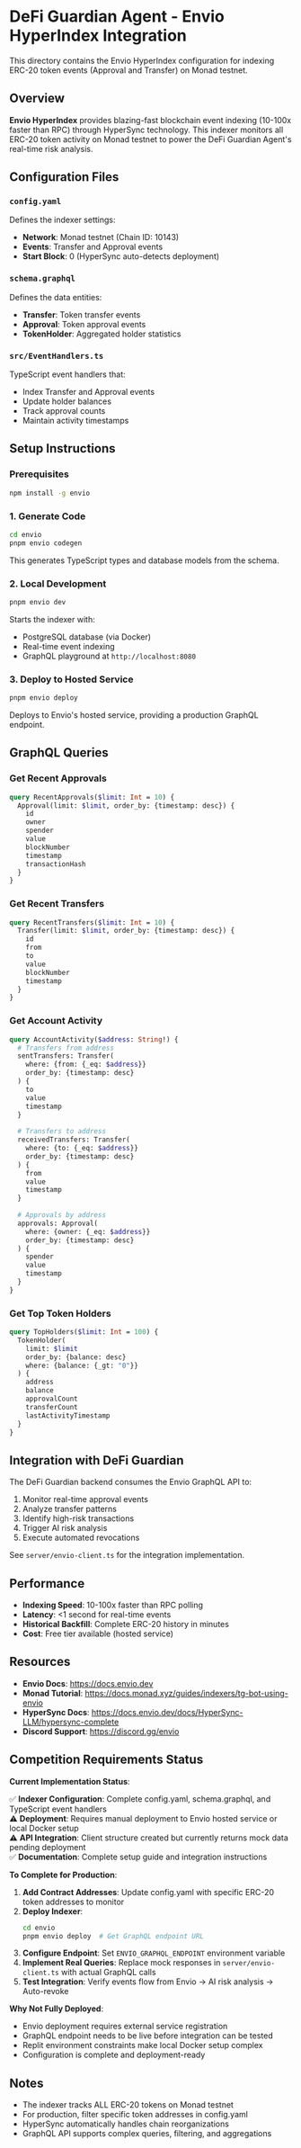 # DeFi Guardian Agent - Envio HyperIndex Integration

This directory contains the Envio HyperIndex configuration for indexing ERC-20 token events (Approval and Transfer) on Monad testnet.

## Overview

**Envio HyperIndex** provides blazing-fast blockchain event indexing (10-100x faster than RPC) through HyperSync technology. This indexer monitors all ERC-20 token activity on Monad testnet to power the DeFi Guardian Agent's real-time risk analysis.

## Configuration Files

### `config.yaml`
Defines the indexer settings:
- **Network**: Monad testnet (Chain ID: 10143)
- **Events**: Transfer and Approval events
- **Start Block**: 0 (HyperSync auto-detects deployment)

### `schema.graphql`
Defines the data entities:
- **Transfer**: Token transfer events
- **Approval**: Token approval events
- **TokenHolder**: Aggregated holder statistics

### `src/EventHandlers.ts`
TypeScript event handlers that:
- Index Transfer and Approval events
- Update holder balances
- Track approval counts
- Maintain activity timestamps

## Setup Instructions

### Prerequisites
```bash
npm install -g envio
```

### 1. Generate Code
```bash
cd envio
pnpm envio codegen
```

This generates TypeScript types and database models from the schema.

### 2. Local Development
```bash
pnpm envio dev
```

Starts the indexer with:
- PostgreSQL database (via Docker)
- Real-time event indexing
- GraphQL playground at `http://localhost:8080`

### 3. Deploy to Hosted Service
```bash
pnpm envio deploy
```

Deploys to Envio's hosted service, providing a production GraphQL endpoint.

## GraphQL Queries

### Get Recent Approvals
```graphql
query RecentApprovals($limit: Int = 10) {
  Approval(limit: $limit, order_by: {timestamp: desc}) {
    id
    owner
    spender
    value
    blockNumber
    timestamp
    transactionHash
  }
}
```

### Get Recent Transfers
```graphql
query RecentTransfers($limit: Int = 10) {
  Transfer(limit: $limit, order_by: {timestamp: desc}) {
    id
    from
    to
    value
    blockNumber
    timestamp
  }
}
```

### Get Account Activity
```graphql
query AccountActivity($address: String!) {
  # Transfers from address
  sentTransfers: Transfer(
    where: {from: {_eq: $address}}
    order_by: {timestamp: desc}
  ) {
    to
    value
    timestamp
  }
  
  # Transfers to address
  receivedTransfers: Transfer(
    where: {to: {_eq: $address}}
    order_by: {timestamp: desc}
  ) {
    from
    value
    timestamp
  }
  
  # Approvals by address
  approvals: Approval(
    where: {owner: {_eq: $address}}
    order_by: {timestamp: desc}
  ) {
    spender
    value
    timestamp
  }
}
```

### Get Top Token Holders
```graphql
query TopHolders($limit: Int = 100) {
  TokenHolder(
    limit: $limit
    order_by: {balance: desc}
    where: {balance: {_gt: "0"}}
  ) {
    address
    balance
    approvalCount
    transferCount
    lastActivityTimestamp
  }
}
```

## Integration with DeFi Guardian

The DeFi Guardian backend consumes the Envio GraphQL API to:
1. Monitor real-time approval events
2. Analyze transfer patterns
3. Identify high-risk transactions
4. Trigger AI risk analysis
5. Execute automated revocations

See `server/envio-client.ts` for the integration implementation.

## Performance

- **Indexing Speed**: 10-100x faster than RPC polling
- **Latency**: <1 second for real-time events  
- **Historical Backfill**: Complete ERC-20 history in minutes
- **Cost**: Free tier available (hosted service)

## Resources

- **Envio Docs**: https://docs.envio.dev
- **Monad Tutorial**: https://docs.monad.xyz/guides/indexers/tg-bot-using-envio
- **HyperSync Docs**: https://docs.envio.dev/docs/HyperSync-LLM/hypersync-complete
- **Discord Support**: https://discord.gg/envio

## Competition Requirements Status

**Current Implementation Status**:

✅ **Indexer Configuration**: Complete config.yaml, schema.graphql, and TypeScript event handlers  
⚠️ **Deployment**: Requires manual deployment to Envio hosted service or local Docker setup  
⚠️ **API Integration**: Client structure created but currently returns mock data pending deployment  
✅ **Documentation**: Complete setup guide and integration instructions

**To Complete for Production**:

1. **Add Contract Addresses**: Update config.yaml with specific ERC-20 token addresses to monitor
2. **Deploy Indexer**:
   ```bash
   cd envio
   pnpm envio deploy  # Get GraphQL endpoint URL
   ```
3. **Configure Endpoint**: Set `ENVIO_GRAPHQL_ENDPOINT` environment variable
4. **Implement Real Queries**: Replace mock responses in `server/envio-client.ts` with actual GraphQL calls
5. **Test Integration**: Verify events flow from Envio → AI risk analysis → Auto-revoke

**Why Not Fully Deployed**:
- Envio deployment requires external service registration
- GraphQL endpoint needs to be live before integration can be tested
- Replit environment constraints make local Docker setup complex
- Configuration is complete and deployment-ready

## Notes

- The indexer tracks ALL ERC-20 tokens on Monad testnet
- For production, filter specific token addresses in config.yaml
- HyperSync automatically handles chain reorganizations
- GraphQL API supports complex queries, filtering, and aggregations
